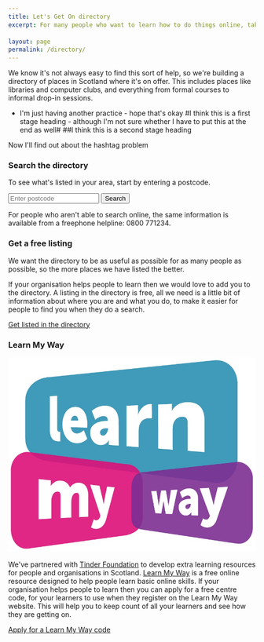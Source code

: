 ```yaml
---
title: Let's Get On directory
excerpt: For many people who want to learn how to do things online, taking the first step is easier if there's someone else around to lend a helping hand.

layout: page
permalink: /directory/
---
```


We know it's not always easy to find this sort of help, so we're building a directory of places in Scotland where it's on offer. This includes places like libraries and computer clubs, and everything from formal courses to informal drop-in sessions.

- I'm just having another practice - hope that's okay
#I think this is a first stage heading - although I'm not sure whether I have to put this at the end as well#
##I think this is a second stage heading

Now I'll find out about the hashtag problem

### Search the directory

To see what's listed in your area, start by entering a postcode.

<form class="form-inline form-front" role="form" action="http://letsgeton.digitalscotland.org/Search" method="GET">
  <input type="text" class="form-control input-lg" id="postcode" name="geo.postcode" placeholder="Enter postcode">
  <button type="submit" class="btn btn-primary btn-lg">Search</button>
</form>

For people who aren't able to search online, the same information is available from a freephone helpline: 0800 771234.

### Get a free listing

We want the directory to be as useful as possible for as many people as possible, so the more places we have listed the better.

If your organisation helps people to learn then we would love to add you to the directory. A listing in the directory is free, all we need is a little bit of information about where you are and what you do, to make it easier for people to find you when they do a search.

<a href="http://letsgeton.digitalscotland.org/SignUp/create" class="btn btn-primary btn-lg">Get listed in the directory</a>

### Learn My Way

<img src="/images/learnmyway.jpg" class="thumb" />

We've partnered with [Tinder Foundation](http://www.tinderfoundation.org) to develop extra learning resources for people and organisations in Scotland. [Learn My Way](http://scotland.learnmyway.com) is a free online resource designed to help people learn basic online skills. If your organisation helps people to learn then you can apply for a free centre code, for your learners to use when they register on the Learn My Way website. This will help you to keep count of all your learners and see how they are getting on.

<a href="http://letsgeton.digitalscotland.org/SignUp/create" class="btn btn-primary btn-lg">Apply for a Learn My Way code</a>
